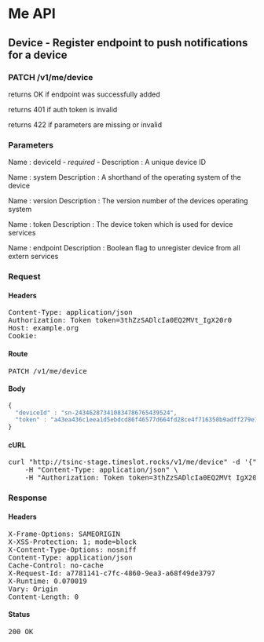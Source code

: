 # Me API

## Device - Register endpoint to push notifications for a device

### PATCH /v1/me/device

returns OK if endpoint was successfully added

returns 401 if auth token is invalid

returns 422 if parameters are missing or invalid

### Parameters

Name : deviceId *- required -*
Description : A unique device ID

Name : system
Description : A shorthand of the operating system of the device

Name : version
Description : The version number of the devices operating system

Name : token
Description : The device token which is used for device services

Name : endpoint
Description : Boolean flag to unregister device from all extern services

### Request

#### Headers

<pre>Content-Type: application/json
Authorization: Token token=3thZzSADlcIa0EQ2MVt_IgX20r0
Host: example.org
Cookie: </pre>

#### Route

<pre>PATCH /v1/me/device</pre>

#### Body
```javascript
{
  "deviceId" : "sn-243462873410834786765439524",
  "token" : "a43ea436c1eea1d5ebdcd86f46577d664fd28ce4f716350b9adff279e1bbc2ee"
}
```


#### cURL

<pre class="request">curl &quot;http://tsinc-stage.timeslot.rocks/v1/me/device&quot; -d &#39;{&quot;deviceId&quot;:&quot;sn-243462873410834786765439524&quot;,&quot;token&quot;:&quot;a43ea436c1eea1d5ebdcd86f46577d664fd28ce4f716350b9adff279e1bbc2ee&quot;}&#39; -X PATCH \
	-H &quot;Content-Type: application/json&quot; \
	-H &quot;Authorization: Token token=3thZzSADlcIa0EQ2MVt_IgX20r0&quot;</pre>

### Response

#### Headers

<pre>X-Frame-Options: SAMEORIGIN
X-XSS-Protection: 1; mode=block
X-Content-Type-Options: nosniff
Content-Type: application/json
Cache-Control: no-cache
X-Request-Id: a7781141-c7fc-4860-9ea3-a68f49de3797
X-Runtime: 0.070019
Vary: Origin
Content-Length: 0</pre>

#### Status

<pre>200 OK</pre>

